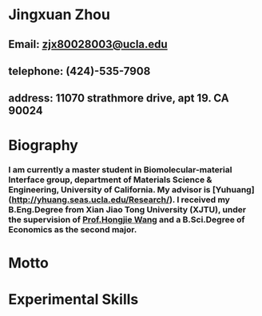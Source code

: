 # **Jingxuan Zhou**
## Email: zjx80028003@ucla.edu
## telephone: (424)-535-7908
## address: 11070 strathmore drive, apt 19. CA 90024



# **Biography**
### I am currently a master student in Biomolecular-material Interface group, department of Materials Science & Engineering, University of California. My advisor is [Yuhuang] (http://yhuang.seas.ucla.edu/Research/). I received my B.Eng.Degree from Xian Jiao Tong University (XJTU), under the supervision of [Prof.Hongjie Wang](http://mse-en.xjtu.edu.cn/en/people_show.php?id=4388) and a B.Sci.Degree of Economics as the second major.

# Motto
## 

# Experimental Skills
# 

